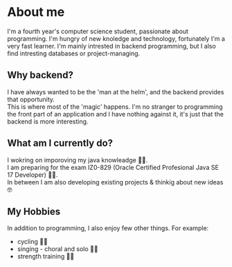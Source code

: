 # About me
I'm a fourth year's computer science student, passionate about programming.
I'm hungry of new knoledge and technology, fortunately I'm a very fast learner.
I'm mainly intrested in backend programming, but I also find intresting databases or project-managing.

## Why backend?
I have always wanted to be the 'man at the helm', and the backend provides that opportunity. <br>
This is where most of the 'magic' happens.
I'm no stranger to programming the front part of an application and I have nothing against it, it's just that the backend is more interesting. 

## What am I currently do?
I wokring on imporoving my java knowleadge 🧑‍💻. <br>
I am preparing for the exam IZ0-829 (Oracle Certified Profesional Java SE 17 Developer) 👨‍🎓. <br>
In between I am also developing existing projects & thinkig about new ideas 🤓

## My Hobbies
In addition to programming, I also enjoy few other things. For example:
- cycling 🚵‍♀️
- singing - choral and solo 🎤🎶
- strength training 🏋️‍♂️
